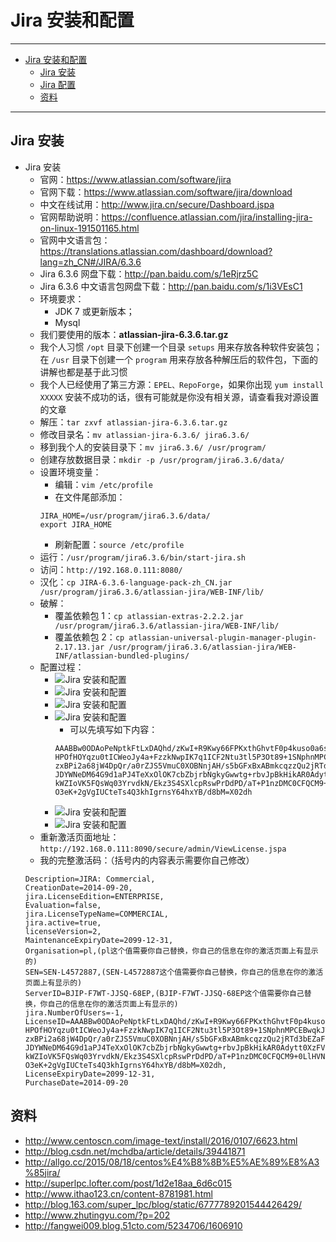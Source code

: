 <h1 id="jira0">Jira 安装和配置</h1>

------

*   [Jira 安装和配置](#jira0)
    *   [Jira 安装](#jira1)
    *   [Jira 配置](#jira2)
    *   [资料](#jira3)
    
------

<h2 id="jira1">Jira 安装</h2>

- Jira 安装
    - 官网：<https://www.atlassian.com/software/jira>
    - 官网下载：<https://www.atlassian.com/software/jira/download>
    - 中文在线试用：<http://www.jira.cn/secure/Dashboard.jspa>
    - 官网帮助说明：<https://confluence.atlassian.com/jira/installing-jira-on-linux-191501165.html>
    - 官网中文语言包：<https://translations.atlassian.com/dashboard/download?lang=zh_CN#/JIRA/6.3.6>
    - Jira 6.3.6 网盘下载：<http://pan.baidu.com/s/1eRjrz5C>
    - Jira 6.3.6 中文语言包网盘下载：<http://pan.baidu.com/s/1i3VEsC1>
    - 环境要求：
        - JDK 7 或更新版本；
        - Mysql
    - 我们要使用的版本：**atlassian-jira-6.3.6.tar.gz**
    - 我个人习惯 `/opt` 目录下创建一个目录 `setups` 用来存放各种软件安装包；在 `/usr` 目录下创建一个 `program` 用来存放各种解压后的软件包，下面的讲解也都是基于此习惯
    - 我个人已经使用了第三方源：`EPEL、RepoForge`，如果你出现 `yum install XXXXX` 安装不成功的话，很有可能就是你没有相关源，请查看我对源设置的文章
    - 解压：`tar zxvf atlassian-jira-6.3.6.tar.gz`
    - 修改目录名：`mv atlassian-jira-6.3.6/ jira6.3.6/`
    - 移到我个人的安装目录下：`mv jira6.3.6/ /usr/program/`
    - 创建存放数据目录：`mkdir -p /usr/program/jira6.3.6/data/`
    - 设置环境变量：
        - 编辑：`vim /etc/profile`
        - 在文件尾部添加：
        ```
        JIRA_HOME=/usr/program/jira6.3.6/data/
        export JIRA_HOME
        ```
        - 刷新配置：`source /etc/profile`
    - 运行：`/usr/program/jira6.3.6/bin/start-jira.sh`
    - 访问：`http://192.168.0.111:8080/`
    - 汉化：`cp JIRA-6.3.6-language-pack-zh_CN.jar /usr/program/jira6.3.6/atlassian-jira/WEB-INF/lib/`
    - 破解：
        - 覆盖依赖包 1：`cp atlassian-extras-2.2.2.jar /usr/program/jira6.3.6/atlassian-jira/WEB-INF/lib/`
        - 覆盖依赖包 2：`cp atlassian-universal-plugin-manager-plugin-2.17.13.jar /usr/program/jira6.3.6/atlassian-jira/WEB-INF/atlassian-bundled-plugins/`
    - 配置过程：
        - ![Jira 安装和配置](images/Jira-Install-And-Settings-a-1.jpg)
        - ![Jira 安装和配置](images/Jira-Install-And-Settings-a-2.jpg)
        - ![Jira 安装和配置](images/Jira-Install-And-Settings-a-3.jpg)
        - ![Jira 安装和配置](images/Jira-Install-And-Settings-a-4.jpg)
            - 可以先填写如下内容：
            ```
            AAABBw0ODAoPeNptkFtLxDAQhd/zKwI+R9Kwy66FPKxthGhvtF0p4kuso0a6sUwvuP/edissyj4MD
            HPOfHOYqzu0tICWeoJy4a+FzzkNwpIK7q1ICF2Ntu3tl5P3Ot89+1SNphnMPCEBwqkJTQ9y9jN+w
            zxBPi2a68jW4DpQr/a0rZJS5VmuC0XOBNnjAH/s5bGFxBxABmkcqzzQu2jRTd3bEZaFZvE+AnYzR
            JDYWNeDM64G9d1aPJ4TeXxOlOK7cbZbjrbNgkyGwwtg+rbvJpBkHikAR0Adytt0XzFV7R5Y+qQzV
            kWZIoVK5FQsWq03YrvdkN/Ekz3S4SXlcpRswPrDdPD/aT+P1nzDMC0CFQCM9+0LlHVNnZQnSTwuR
            O3eK+2gVgIUCteTs4Q3khIgrnsY64hxYB/d8bM=X02dh
            ```
        - ![Jira 安装和配置](images/Jira-Install-And-Settings-a-5.jpg)
        - ![Jira 安装和配置](images/Jira-Install-And-Settings-a-6.jpg)
    - 重新激活页面地址：`http://192.168.0.111:8090/secure/admin/ViewLicense.jspa`
    - 我的完整激活码：（括号内的内容表示需要你自己修改）
    ```
    Description=JIRA: Commercial,
    CreationDate=2014-09-20,
    jira.LicenseEdition=ENTERPRISE,
    Evaluation=false,
    jira.LicenseTypeName=COMMERCIAL,
    jira.active=true,
    licenseVersion=2,
    MaintenanceExpiryDate=2099-12-31,
    Organisation=pl,(pl这个值需要你自己替换，你自己的信息在你的激活页面上有显示的)
    SEN=SEN-L4572887,(SEN-L4572887这个值需要你自己替换，你自己的信息在你的激活页面上有显示的)
    ServerID=BJIP-F7WT-JJSQ-68EP,(BJIP-F7WT-JJSQ-68EP这个值需要你自己替换，你自己的信息在你的激活页面上有显示的)
    jira.NumberOfUsers=-1,
    LicenseID=AAABBw0ODAoPeNptkFtLxDAQhd/zKwI+R9Kwy66FPKxthGhvtF0p4kuso0a6sUwvuP/edissyj4MD
    HPOfHOYqzu0tICWeoJy4a+FzzkNwpIK7q1ICF2Ntu3tl5P3Ot89+1SNphnMPCEBwqkJTQ9y9jN+w
    zxBPi2a68jW4DpQr/a0rZJS5VmuC0XOBNnjAH/s5bGFxBxABmkcqzzQu2jRTd3bEZaFZvE+AnYzR
    JDYWNeDM64G9d1aPJ4TeXxOlOK7cbZbjrbNgkyGwwtg+rbvJpBkHikAR0Adytt0XzFV7R5Y+qQzV
    kWZIoVK5FQsWq03YrvdkN/Ekz3S4SXlcpRswPrDdPD/aT+P1nzDMC0CFQCM9+0LlHVNnZQnSTwuR
    O3eK+2gVgIUCteTs4Q3khIgrnsY64hxYB/d8bM=X02dh,
    LicenseExpiryDate=2099-12-31,
    PurchaseDate=2014-09-20
    ```
    
    
<h2 id="jira3">资料</h2>

- <http://www.centoscn.com/image-text/install/2016/0107/6623.html>
- <http://blog.csdn.net/mchdba/article/details/39441871>
- <http://allgo.cc/2015/08/18/centos%E4%B8%8B%E5%AE%89%E8%A3%85jira/>
- <http://superlpc.lofter.com/post/1d2e18aa_6d6c015>
- <http://www.ithao123.cn/content-8781981.html>
- <http://blog.163.com/super_lpc/blog/static/6777789201544426429/>
- <http://www.zhutingyu.com/?p=202>
- <http://fangwei009.blog.51cto.com/5234706/1606910>